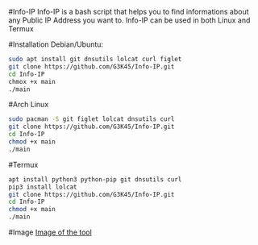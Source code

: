 #Info-IP
Info-IP is a bash script that helps you to find informations about any Public IP Address you want to.
Info-IP can be used in both Linux and Termux

#Installation
Debian/Ubuntu:
```bash
sudo apt install git dnsutils lolcat curl figlet
git clone https://github.com/G3K45/Info-IP.git
cd Info-IP
chmox +x main
./main
```
#Arch Linux
```bash
sudo pacman -S git figlet lolcat dnsutils curl
git clone https://github.com/G3K45/Info-IP.git
cd Info-IP
chmod +x main
./main
```

#Termux 
```bash
apt install python3 python-pip git dnsutils curl
pip3 install lolcat
git clone https://github.com/G3K45/Info-IP.git
cd Info-IP
chmod +x main
./main
```

#Image
[Image of the tool](image(1).png)

